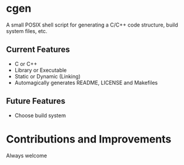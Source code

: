# cgen

A small POSIX shell script for generating a C/C++ code structure, build system files, etc.

## Current Features

* C or C++
* Library or Executable
* Static or Dynamic (Linking)
* Automagically generates README, LICENSE and Makefiles

## Future Features

* Choose build system

# Contributions and Improvements

Always welcome

